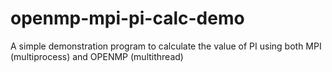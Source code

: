 # openmp-mpi-pi-calc-demo
A simple demonstration program to calculate the value of PI using both MPI (multiprocess) and OPENMP (multithread)
